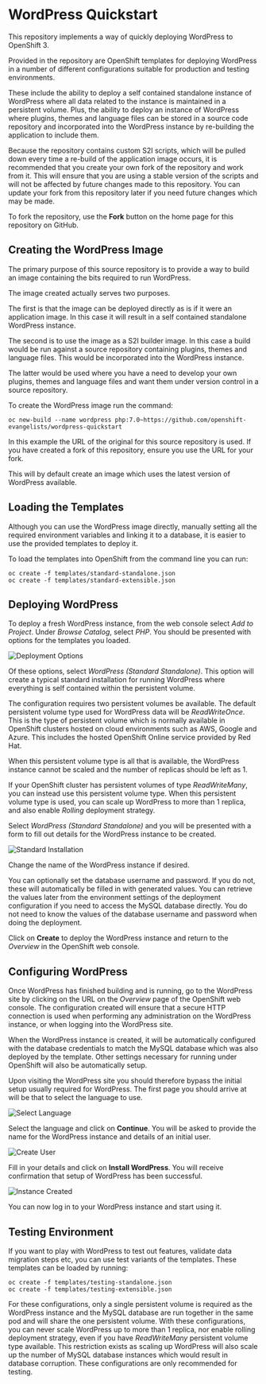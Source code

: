 WordPress Quickstart
====================

This repository implements a way of quickly deploying WordPress to OpenShift 3.

Provided in the repository are OpenShift templates for deploying WordPress in a number of different configurations suitable for production and testing environments.

These include the ability to deploy a self contained standalone instance of WordPress where all data related to the instance is maintained in a persistent volume. Plus, the ability to deploy an instance of WordPress where plugins, themes and language files can be stored in a source code repository and incorporated into the WordPress instance by re-building the application to include them.

Because the repository contains custom S2I scripts, which will be pulled down every time a re-build of the application image occurs, it is recommended that you create your own fork of the repository and work from it. This will ensure that you are using a stable version of the scripts and will not be affected by future changes made to this repository. You can update your fork from this repository later if you need future changes which may be made.

To fork the repository, use the **Fork** button on the home page for this repository on GitHub.

Creating the WordPress Image
----------------------------

The primary purpose of this source repository is to provide a way to build an image containing the bits required to run WordPress.

The image created actually serves two purposes.

The first is that the image can be deployed directly as is if it were an application image. In this case it will result in a self contained standalone WordPress instance.

The second is to use the image as a S2I builder image. In this case a build would be run against a source repository containing plugins, themes and language files. This would be incorporated into the WordPress instance.

The latter would be used where you have a need to develop your own plugins, themes and language files and want them under version control in a source repository.

To create the WordPress image run the command:

```
oc new-build --name wordpress php:7.0~https://github.com/openshift-evangelists/wordpress-quickstart
```

In this example the URL of the original for this source repository is used. If you have created a fork of this repository, ensure you use the URL for your fork.

This will by default create an image which uses the latest version of WordPress available.

Loading the Templates
---------------------

Although you can use the WordPress image directly, manually setting all the required environment variables and linking it to a database, it is easier to use the provided templates to deploy it.

To load the templates into OpenShift from the command line you can run:

```
oc create -f templates/standard-standalone.json
oc create -f templates/standard-extensible.json
```

Deploying WordPress
-------------------

To deploy a fresh WordPress instance, from the web console select _Add to Project_. Under _Browse Catalog_, select _PHP_. You should be presented with options for the templates you loaded.

![Deployment Options](./screenshots/browse-catalog-wordpress.png)

Of these options, select _WordPress (Standard Standalone)_. This option will create a typical standard installation for running WordPress where everything is self contained within the persistent volume.

The configuration requires two persistent volumes be available. The default persistent volume type used for WordPress data will be _ReadWriteOnce_. This is the type of persistent volume which is normally available in OpenShift clusters hosted on cloud environments such as AWS, Google and Azure. This includes the hosted OpenShift Online service provided by Red Hat.

When this persistent volume type is all that is available, the WordPress instance cannot be scaled and the number of replicas should be left as 1.

If your OpenShift cluster has persistent volumes of type _ReadWriteMany_, you can instead use this persistent volume type. When this persistent volume type is used, you can scale up WordPress to more than 1 replica, and also enable _Rolling_ deployment strategy.

Select _WordPress (Standard Standalone)_ and you will be presented with a form to fill out details for the WordPress instance to be created.

![Standard Installation](./screenshots/wordpress-standard-standalone.png)

Change the name of the WordPress instance if desired.

You can optionally set the database username and password. If you do not, these will automatically be filled in with generated values. You can retrieve the values later from the environment settings of the deployment configuration if you need to access the MySQL database directly. You do not need to know the values of the database username and password when doing the deployment.

Click on **Create** to deploy the WordPress instance and return to the _Overview_ in the OpenShift web console.

Configuring WordPress
---------------------

Once WordPress has finished building and is running, go to the WordPress site by clicking on the URL on the _Overview_ page of the OpenShift web console. The configuration created will ensure that a secure HTTP connection is used when performing any administration on the WordPress instance, or when logging into the WordPress site.

When the WordPress instance is created, it will be automatically configured with the database credentials to match the MySQL database which was also deployed by the template. Other settings necessary for running under OpenShift will also be automatically setup.

Upon visiting the WordPress site you should therefore bypass the initial setup usually required for WordPress. The first page you should arrive at will be that to select the language to use.

![Select Language](./screenshots/wordpress-select-language.png)

Select the language and click on **Continue**. You will be asked to provide the name for the WordPress instance and details of an initial user.

![Create User](./screenshots/wordpress-create-user.png)

Fill in your details and click on **Install WordPress**. You will receive confirmation that setup of WordPress has been successful.

![Instance Created](./screenshots/wordpress-instance-created.png)

You can now log in to your WordPress instance and start using it.

Testing Environment
-------------------

If you want to play with WordPress to test out features, validate data migration steps etc, you can use test variants of the templates. These templates can be loaded by running:

```
oc create -f templates/testing-standalone.json
oc create -f templates/testing-extensible.json
```

For these configurations, only a single persistent volume is required as the WordPress instance and the MySQL database are run together in the same pod and will share the one persistent volume. With these configurations, you can never scale WordPress up to more than 1 replica, nor enable rolling deployment strategy, even if you have _ReadWriteMany_ persistent volume type available. This restriction exists as scaling up WordPress will also scale up the number of MySQL database instances which would result in database corruption. These configurations are only recommended for testing.
